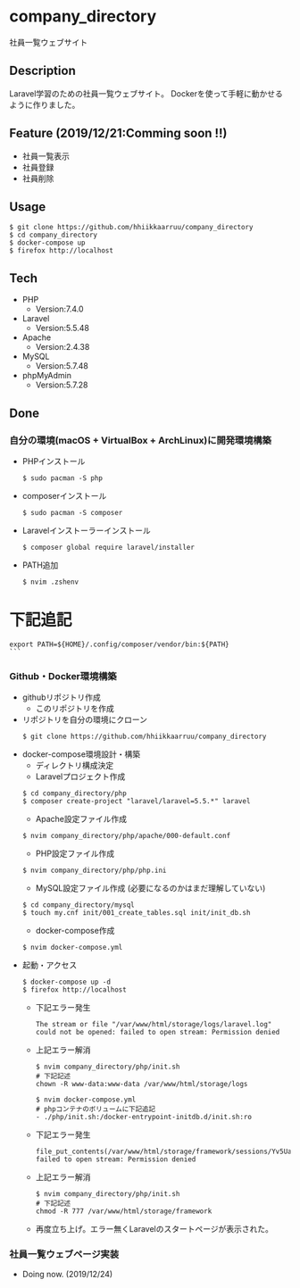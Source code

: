 # company_directory
社員一覧ウェブサイト

## Description
Laravel学習のための社員一覧ウェブサイト。
Dockerを使って手軽に動かせるように作りました。

## Feature (2019/12/21:Comming soon !!)
- 社員一覧表示
- 社員登録
- 社員削除

## Usage
```
$ git clone https://github.com/hhiikkaarruu/company_directory
$ cd company_directory
$ docker-compose up
$ firefox http://localhost
```

## Tech
- PHP
	- Version:7.4.0
- Laravel
	- Version:5.5.48
- Apache
	- Version:2.4.38
- MySQL
	- Version:5.7.48
- phpMyAdmin
	- Version:5.7.28

## Done
### 自分の環境(macOS + VirtualBox + ArchLinux)に開発環境構築
- PHPインストール
	```
	$ sudo pacman -S php
	```
- composerインストール
	```
	$ sudo pacman -S composer
	```
- Laravelインストーラーインストール
	```
	$ composer global require laravel/installer
	```
- PATH追加
	```
	$ nvim .zshenv
# 下記追記
	export PATH=${HOME}/.config/composer/vendor/bin:${PATH}
	```
### Github・Docker環境構築
- githubリポジトリ作成
	- このリポジトリを作成
- リポジトリを自分の環境にクローン
	```
	$ git clone https://github.com/hhiikkaarruu/company_directory
	```
- docker-compose環境設計・構築
	- ディレクトリ構成決定
	- Laravelプロジェクト作成
	```
	$ cd company_directory/php
	$ composer create-project "laravel/laravel=5.5.*" laravel
	```
	- Apache設定ファイル作成
	```
	$ nvim company_directory/php/apache/000-default.conf
	```
	- PHP設定ファイル作成
	```
	$ nvim company_directory/php/php.ini
	```
	- MySQL設定ファイル作成 (必要になるのかはまだ理解していない)
	```
	$ cd company_directory/mysql
	$ touch my.cnf init/001_create_tables.sql init/init_db.sh
	```
	- docker-compose作成
	```
	$ nvim docker-compose.yml
	```
- 起動・アクセス
	```
	$ docker-compose up -d
	$ firefox http://localhost
	```
	- 下記エラー発生
		```
		The stream or file "/var/www/html/storage/logs/laravel.log" could not be opened: failed to open stream: Permission denied
		```
	- 上記エラー解消
		```
		$ nvim company_directory/php/init.sh
		# 下記記述
		chown -R www-data:www-data /var/www/html/storage/logs

		$ nvim docker-compose.yml
		# phpコンテナのボリュームに下記追記
		- ./php/init.sh:/docker-entrypoint-initdb.d/init.sh:ro
		```
	- 下記エラー発生
		```
		file_put_contents(/var/www/html/storage/framework/sessions/Yv5UavpKvZrypLNVlWaDOHz73ea22rQ059xI5k9A): failed to open stream: Permission denied
		```
	- 上記エラー解消
		```
		$ nvim company_directory/php/init.sh
		# 下記記述
		chmod -R 777 /var/www/html/storage/framework
		```
	- 再度立ち上げ。エラー無くLaravelのスタートページが表示された。
### 社員一覧ウェブページ実装
- Doing now. (2019/12/24)
